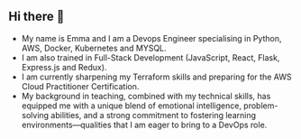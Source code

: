 ## Hi there 👋

- My name is Emma and I am a Devops Engineer specialising in Python, AWS, Docker, Kubernetes and MYSQL. 
- I am also trained in Full-Stack Development (JavaScript, React, Flask, Express.js and Redux).
- I am currently sharpening my Terraform skills and preparing for the AWS Cloud Practitioner Certification.
- My background in teaching, combined with my technical skills, has equipped me with a unique blend of emotional intelligence, problem-solving abilities, and a strong commitment to fostering learning environments—qualities that I am eager to bring to a DevOps role.

<!--
**jourzy/jourzy** is a ✨ _special_ ✨ repository because its `README.md` (this file) appears on your GitHub profile.

Here are some ideas to get you started:

- 🔭 I’m currently working on ...
- 🌱 I’m currently learning ...
- 👯 I’m looking to collaborate on ...
- 🤔 I’m looking for help with ...
- 💬 Ask me about ...
- 📫 How to reach me: ...
- 😄 Pronouns: ...
- ⚡ Fun fact: ...
-->
